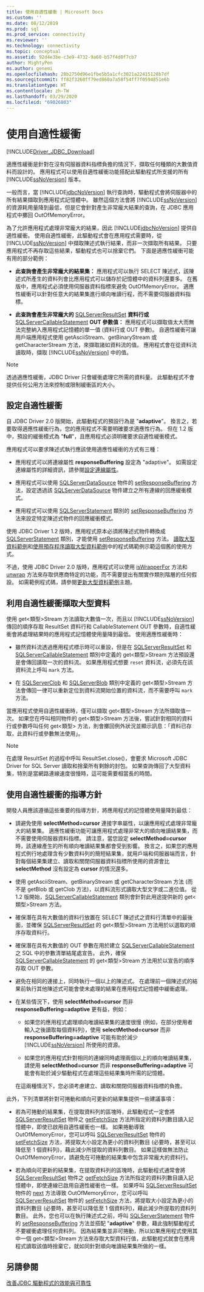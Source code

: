 ```yaml
---
title: 使用自適性緩衝 | Microsoft Docs
ms.custom: ''
ms.date: 08/12/2019
ms.prod: sql
ms.prod_service: connectivity
ms.reviewer: ''
ms.technology: connectivity
ms.topic: conceptual
ms.assetid: 92d4e3be-c3e9-4732-9a60-b57f4d0f7cb7
author: MightyPen
ms.author: genemi
ms.openlocfilehash: 28b2750d96e1fbe5b5a1cfc3021a22415128b7df
ms.sourcegitcommit: ff82f3260ff79ed860a7a58f54ff7f0594851e6b
ms.translationtype: HT
ms.contentlocale: zh-TW
ms.lasthandoff: 03/29/2020
ms.locfileid: "69026803"
---
```

# <a name="using-adaptive-buffering"></a>使用自適性緩衝

[!INCLUDE[Driver_JDBC_Download](../../includes/driver_jdbc_download.md)]

適應性緩衝是針對在沒有伺服器資料指標負擔的情況下，擷取任何種類的大數值資料而設計的。 應用程式可以使用自適性緩衝功能搭配此驅動程式所支援的所有 [!INCLUDE[ssNoVersion](../../includes/ssnoversion-md.md)] 版本。

一般而言，當 [!INCLUDE[jdbcNoVersion](../../includes/jdbcnoversion_md.md)] 執行查詢時，驅動程式會將伺服器中的所有結果擷取到應用程式記憶體中。 雖然這個方法會將 [!INCLUDE[ssNoVersion](../../includes/ssnoversion-md.md)] 的資源耗用量降到最低，但是它會針對產生非常龐大結果的查詢，在 JDBC 應用程式中擲回 OutOfMemoryError。

為了允許應用程式處理非常龐大的結果，因此 [!INCLUDE[jdbcNoVersion](../../includes/jdbcnoversion_md.md)] 提供自適性緩衝。 使用自適性緩衝，此驅動程式會在應用程式需要時，從 [!INCLUDE[ssNoVersion](../../includes/ssnoversion-md.md)] 中擷取陳述式執行結果，而非一次擷取所有結果。 只要應用程式不再存取這些結果，驅動程式也可以捨棄它們。 下面是適應性緩衝可能有用的部分範例：

- **此查詢會產生非常龐大的結果集：** 應用程式可以執行 SELECT 陳述式，該陳述式所產生的資料列會比應用程式可以儲存於記憶體中的資料列還要多。 在舊版中，應用程式必須使用伺服器資料指標來避免 OutOfMemoryError。 適應性緩衝可以針對任意大的結果集進行順向唯讀行程，而不需要伺服器資料指標。

- **此查詢會產生非常龐大的** [SQLServerResultSet](../../connect/jdbc/reference/sqlserverresultset-class.md) **資料行或** [SQLServerCallableStatement](../../connect/jdbc/reference/sqlservercallablestatement-class.md) **OUT 參數值：** 應用程式可以擷取值太大而無法完整納入應用程式記憶體的單一值 (資料行或 OUT 參數)。 自適性緩衝可讓用戶端應用程式使用 getAsciiStream、getBinaryStream 或 getCharacterStream 方法，來擷取諸如資料流的值。 應用程式會在從資料流讀取時，擷取 [!INCLUDE[ssNoVersion](../../includes/ssnoversion-md.md)] 中的值。

> [!NOTE]  
> 透過適應性緩衝，JDBC Driver 只會緩衝處理它所需的資料量。 此驅動程式不會提供任何公用方法來控制或限制緩衝區的大小。

## <a name="setting-adaptive-buffering"></a>設定自適性緩衝

自 JDBC Driver 2.0 版開始，此驅動程式的預設行為是 "**adaptive**"。 換言之，若要取得適應性緩衝行為，您的應用程式不需要明確要求適應性行為。 但在 1.2 版中，預設的緩衝模式為 "**full**"，且應用程式必須明確要求自適性緩衝模式。

應用程式可以要求陳述式執行應該使用適應性緩衝的方式有三種：

- 應用程式可以將連線屬性 **responseBuffering** 設定為 "adaptive"。 如需設定連線屬性的詳細資訊，請參閱[設定連線屬性](../../connect/jdbc/setting-the-connection-properties.md)。

- 應用程式可以使用 [SQLServerDataSource](../../connect/jdbc/reference/sqlserverdatasource-class.md) 物件的 [setResponseBuffering](../../connect/jdbc/reference/setresponsebuffering-method-sqlserverdatasource.md) 方法，設定透過該 [SQLServerDataSource](../../connect/jdbc/reference/sqlserverdatasource-class.md) 物件建立之所有連線的回應緩衝模式。

- 應用程式可以使用 [SQLServerStatement](../../connect/jdbc/reference/sqlserverstatement-class.md) 類別的 [setResponseBuffering](../../connect/jdbc/reference/setresponsebuffering-method-sqlserverstatement.md) 方法來設定特定陳述式物件的回應緩衝模式。

使用 JDBC Driver 1.2 版時，應用程式原本必須將陳述式物件轉換成 [SQLServerStatement](../../connect/jdbc/reference/sqlserverstatement-class.md) 類別，才能使用 [setResponseBuffering](../../connect/jdbc/reference/setresponsebuffering-method-sqlserverstatement.md) 方法。 [讀取大型資料範例](../../connect/jdbc/reading-large-data-sample.md)和[使用預存程序讀取大型資料範例](../../connect/jdbc/reading-large-data-with-stored-procedures-sample.md)中的程式碼範例示範這個舊的使用方式。

不過，使用 JDBC Driver 2.0 版時，應用程式可以使用 [isWrapperFor](../../connect/jdbc/reference/iswrapperfor-method-sqlserverstatement.md) 方法和 [unwrap](../../connect/jdbc/reference/unwrap-method-sqlserverstatement.md) 方法來存取供應商特定的功能，而不需要提出有關實作類別階層的任何假設。 如需範例程式碼，請參閱[更新大型資料範例](../../connect/jdbc/updating-large-data-sample.md)主題。

## <a name="retrieving-large-data-with-adaptive-buffering"></a>利用自適性緩衝擷取大型資料

使用 get\<類型>Stream 方法讀取大數值一次，而且以 [!INCLUDE[ssNoVersion](../../includes/ssnoversion-md.md)] 傳回的順序存取 ResultSet 資料行和 CallableStatement OUT 參數時，自適性緩衝會將處理結果時的應用程式記憶體使用量降到最低。 使用適應性緩衝時：

- 雖然資料流透過應用程式標示時可以重設，但是在 [SQLServerResultSet](../../connect/jdbc/reference/sqlserverresultset-class.md) 和 [SQLServerCallableStatement](../../connect/jdbc/reference/sqlservercallablestatement-class.md) 類別中定義的 get\<類型>Stream 方法預設還是會傳回讀取一次的資料流。 如果應用程式想要 `reset` 資料流，必須先在該資料流上呼叫 `mark` 方法。

- 在 [SQLServerClob](../../connect/jdbc/reference/sqlserverclob-class.md) 和 [SQLServerBlob](../../connect/jdbc/reference/sqlserverblob-class.md) 類別中定義的 get\<類型>Stream 方法會傳回一律可以重新定位到資料流開始位置的資料流，而不需要呼叫 `mark` 方法。

當應用程式使用自適性緩衝時，僅可以擷取 get\<類型>Stream 方法所擷取值一次。 如果您在呼叫相同物件的 get\<類型>Stream 方法後，嘗試針對相同的資料行或參數呼叫任何 get\<類型> 方法，則會擲回例外狀況並顯示訊息：「資料已存取，此資料行或參數無法使用」。

> [!NOTE]
> 在處理 ResultSet 的過程中呼叫 ResultSet.close()，會要求 Microsoft JDBC Driver for SQL Server 讀取和捨棄所有剩餘的封包。 如果查詢傳回了大型資料集，特別是當網路連線速度很慢時，這可能需要相當長的時間。

## <a name="guidelines-for-using-adaptive-buffering"></a>使用自適性緩衝的指導方針

開發人員應該遵循這些重要的指導方針，將應用程式的記憶體使用量降到最低：

- 請避免使用 **selectMethod=cursor** 連接字串屬性，以讓應用程式處理非常龐大的結果集。 適應性緩衝功能可讓應用程式處理非常大的順向唯讀結果集，而不需要使用伺服器資料指標。 請注意，當您設定 **selectMethod=cursor** 時，該連線產生的所有順向唯讀結果集都會受到影響。 換言之，如果您的應用程式例行地處理含有少數資料列的簡短結果集，就用戶端和伺服器端而言，針對每個結果集建立、讀取和關閉伺服器資料指標所使用的資源會比 **selectMethod** 沒有設定為 **cursor** 的情況還多。

- 使用 getAsciiStream、getBinaryStream 或 getCharacterStream 方法 (而不是 getBlob 或 getClob 方法)，以資料流形式讀取大型文字或二進位值。 從 1.2 版開始，[SQLServerCallableStatement](../../connect/jdbc/reference/sqlservercallablestatement-class.md) 類別會針對此用途提供新的 get\<類型>Stream 方法。

- 確保潛在具有大數值的資料行放置在 SELECT 陳述式之資料行清單中的最後面，並確保 [SQLServerResultSet](../../connect/jdbc/reference/sqlserverresultset-class.md) 的 get\<類型>Stream 方法用於以選取的順序存取資料行。

- 確保潛在具有大數值的 OUT 參數在用於建立 [SQLServerCallableStatement](../../connect/jdbc/reference/sqlservercallablestatement-class.md) 之 SQL 中的參數清單結尾處宣告。 此外，確保 [SQLServerCallableStatement](../../connect/jdbc/reference/sqlservercallablestatement-class.md) 的 get\<類型>Stream 方法用於以宣告的順序存取 OUT 參數。

- 避免在相同的連接上，同時執行一個以上的陳述式。 在處理前一個陳述式的結果前執行其他陳述式可能會使未處理的結果在應用程式記憶體中緩衝處理。

- 在某些情況下，使用 **selectMethod=cursor** 而非 **responseBuffering=adaptive** 更有益，例如：

  - 如果您的應用程式處理順向唯讀結果集的速度很慢 (例如，在部分使用者輸入之後讀取每個資料列)，使用 **selectMethod=cursor** 而非 **responseBuffering=adaptive** 可能有助於減少 [!INCLUDE[ssNoVersion](../../includes/ssnoversion-md.md)] 所使用的資源。

  - 如果您的應用程式針對相同的連線同時處理兩個以上的順向唯讀結果集，請使用 **selectMethod=cursor** 而非 **responseBuffering=adaptive** 可能會有助於減少驅動程式在處理這些結果集時所需的記憶體。

  在這兩種情況下，您必須考慮建立、讀取和關閉伺服器資料指標的負擔。

此外，下列清單將針對可捲動和順向可更新的結果集提供一些建議事項：

- 若為可捲動的結果集，在提取資料列的區塊時，此驅動程式一定會將 [SQLServerResultSet](../../connect/jdbc/reference/sqlserverresultset-class.md) 物件之 [getFetchSize](../../connect/jdbc/reference/getfetchsize-method-sqlserverresultset.md) 方法所指定的資料列數目讀入記憶體中，即使已啟用自適性緩衝也一樣。 如果捲動導致 OutOfMemoryError，您可以呼叫 [SQLServerResultSet](../../connect/jdbc/reference/sqlserverresultset-class.md) 物件的 [setFetchSize](../../connect/jdbc/reference/setfetchsize-method-sqlserverresultset.md) 方法，將提取大小設定為更小的資料列數目 (必要時，甚至可以降低至 1 個資料列)，藉此減少所提取的資料列數目。 如果這樣做無法防止 OutOfMemoryError，請避免在可捲動的結果集中包含非常龐大的資料行。

- 若為順向可更新的結果集，在提取資料列的區塊時，此驅動程式通常會將 [SQLServerResultSet](../../connect/jdbc/reference/sqlserverresultset-class.md) 物件之 [getFetchSize](../../connect/jdbc/reference/getfetchsize-method-sqlserverresultset.md) 方法所指定的資料列數目讀入記憶體中，即使連線已啟用自適性緩衝也一樣。 如果呼叫 [SQLServerResultSet](../../connect/jdbc/reference/sqlserverresultset-class.md) 物件的 [next](../../connect/jdbc/reference/next-method-sqlserverresultset.md) 方法導致 OutOfMemoryError，您可以呼叫 [SQLServerResultSet](../../connect/jdbc/reference/sqlserverresultset-class.md) 物件的 [setFetchSize](../../connect/jdbc/reference/setfetchsize-method-sqlserverresultset.md) 方法，將提取大小設定為更小的資料列數目 (必要時，甚至可以降低至 1 個資料列)，藉此減少所提取的資料列數目。 此外，您也可以在執行陳述式之前，呼叫 [SQLServerStatement](../../connect/jdbc/reference/sqlserverstatement-class.md) 物件的 [setResponseBuffering](../../connect/jdbc/reference/setresponsebuffering-method-sqlserverstatement.md) 方法並搭配 "**adaptive**" 參數，藉此強制驅動程式不要緩衝處理任何資料列。 因為結果集並非可捲動，所以如果應用程式使用其中一個 get\<類型>Stream 方法來存取大型資料行值，此驅動程式就會在應用程式讀取該值時捨棄它，就如同針對順向唯讀結果集所做的一樣。

## <a name="see-also"></a>另請參閱

[改善JDBC 驅動程式的效能與可靠性](../../connect/jdbc/improving-performance-and-reliability-with-the-jdbc-driver.md)
